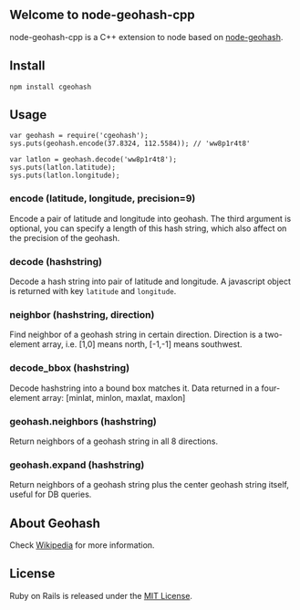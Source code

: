 ## Welcome to node-geohash-cpp

node-geohash-cpp is a C++ extension to node based on [node-geohash](https://github.com/sunng87/node-geohash).

Install
-------

    npm install cgeohash

Usage
-----

    var geohash = require('cgeohash');
    sys.puts(geohash.encode(37.8324, 112.5584)); // 'ww8p1r4t8'

    var latlon = geohash.decode('ww8p1r4t8');
    sys.puts(latlon.latitude);
    sys.puts(latlon.longitude);

### encode (latitude, longitude, precision=9)

Encode a pair of latitude and longitude into geohash. The third argument is
optional, you can specify a length of this hash string, which also affect on
the precision of the geohash.

### decode (hashstring)

Decode a hash string into pair of latitude and longitude. A javascript object
is returned with key `latitude` and `longitude`.

### neighbor (hashstring, direction)

Find neighbor of a geohash string in certain direction. Direction is a 
two-element array, i.e. [1,0] means north, [-1,-1] means southwest.

### decode_bbox (hashstring)

Decode hashstring into a bound box matches it. Data returned in a four-element
array: [minlat, minlon, maxlat, maxlon]

### geohash.neighbors (hashstring)

Return neighbors of a geohash string in all 8 directions.

### geohash.expand (hashstring)

Return neighbors of a geohash string plus the center geohash string itself,
useful for DB queries.

About Geohash
-------------

Check [Wikipedia](http://en.wikipedia.org/wiki/Geohash "Wiki page for geohash")
for more information.


## License

Ruby on Rails is released under the [MIT License](http://www.opensource.org/licenses/MIT).
